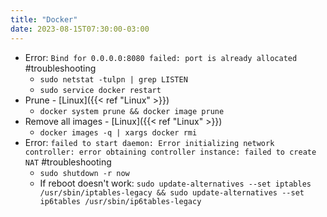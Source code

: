 ```yaml
---
title: "Docker"
date: 2023-08-15T07:30:00-03:00
---
```

- Error: `Bind for 0.0.0.0:8080 failed: port is already allocated` #troubleshooting
	- `sudo netstat -tulpn | grep LISTEN`
	- `sudo service docker restart`
- Prune - [Linux]({{< ref "Linux" >}})
	- `docker system prune && docker image prune`
- Remove all images - [Linux]({{< ref "Linux" >}})
	- `docker images -q | xargs docker rmi`
- Error: `failed to start daemon: Error initializing network controller: error obtaining controller instance: failed to create NAT` #troubleshooting 
	- `sudo shutdown -r now`
	- If reboot doesn't work: `sudo update-alternatives --set iptables /usr/sbin/iptables-legacy && sudo update-alternatives --set ip6tables /usr/sbin/ip6tables-legacy`